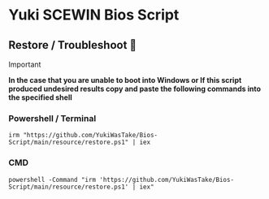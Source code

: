 # **Yuki SCEWIN Bios Script**

## Restore / Troubleshoot :wrench:
> [!Important]
> **In the case that you are unable to boot into Windows or If this script produced undesired results copy and paste the following commands into the specified shell**
### Powershell / Terminal
```
irm "https://github.com/YukiWasTake/Bios-Script/main/resource/restore.ps1" | iex
```

### CMD
```
powershell -Command "irm 'https://github.com/YukiWasTake/Bios-Script/main/resource/restore.ps1' | iex"
```

